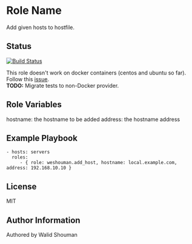 Role Name
=========

Add given hosts to hostfile.

Status
------
[![Build Status](https://travis-ci.org/weshouman/ansible-role-add-host.svg?branch=master)](https://travis-ci.org/weshouman/ansible-role-add-host)

This role doesn't work on docker containers (centos and ubuntu so far). Follow this [issue](https://github.com/ansible/molecule/issues/2060).  
**TODO:** Migrate tests to non-Docker provider.

Role Variables
--------------

hostname: the hostname to be added
address: the hostname address

Example Playbook
----------------

    - hosts: servers
      roles:
         - { role: weshouman.add_host, hostname: local.example.com, address: 192.168.10.10 }

License
-------

MIT

Author Information
------------------

Authored by Walid Shouman

